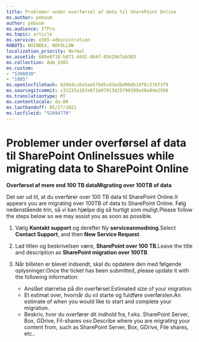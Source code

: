 ```yaml
---
title: Problemer under overførsel af data til SharePoint Online
ms.author: pebaum
author: pebaum
ms.audience: ITPro
ms.topic: article
ms.service: o365-administration
ROBOTS: NOINDEX, NOFOLLOW
localization_priority: Normal
ms.assetid: 686e8f18-b871-4dd2-864f-8562947ab583
ms.collection: Adm_O365
ms.custom:
- "5300030"
- "1885"
ms.openlocfilehash: 62664cc6a5ae57b45cd3edbd99db19f6c376f3f9
ms.sourcegitcommit: c32233a1b7e6f1b07913d25f90189a58a8de2560
ms.translationtype: MT
ms.contentlocale: da-DK
ms.lasthandoff: 05/27/2021
ms.locfileid: "52694770"
---
```

# <a name="issues-while-migrating-data-to-sharepoint-online"></a><span data-ttu-id="b823f-102">Problemer under overførsel af data til SharePoint Online</span><span class="sxs-lookup"><span data-stu-id="b823f-102">Issues while migrating data to SharePoint Online</span></span>

<span data-ttu-id="b823f-103">**Overførsel af mere end 100 TB data**</span><span class="sxs-lookup"><span data-stu-id="b823f-103">**Migrating over 100TB of data**</span></span>

<span data-ttu-id="b823f-104">Det ser ud til, at du overfører over 100 TB data til SharePoint Online.</span><span class="sxs-lookup"><span data-stu-id="b823f-104">It appears you are migrating over 100TB of data to SharePoint Online.</span></span> <span data-ttu-id="b823f-105">Følg nedenstående trin, så vi kan hjælpe dig så hurtigt som muligt.</span><span class="sxs-lookup"><span data-stu-id="b823f-105">Please follow the steps below so we may assist you as soon as possible.</span></span> 

1. <span data-ttu-id="b823f-106">Vælg **Kontakt support** og derefter Ny **serviceanmodning**.</span><span class="sxs-lookup"><span data-stu-id="b823f-106">Select **Contact Support**, and then **New Service Request**.</span></span> 
2. <span data-ttu-id="b823f-107">Lad titlen og beskrivelsen være, **SharePoint over 100 TB**.</span><span class="sxs-lookup"><span data-stu-id="b823f-107">Leave the title and description as **SharePoint migration over 100TB**.</span></span>
3. <span data-ttu-id="b823f-108">Når billeten er blevet indsendt, skal du opdatere den med følgende oplysninger:</span><span class="sxs-lookup"><span data-stu-id="b823f-108">Once the ticket has been submitted, please update it with the following information:</span></span> 

    - <span data-ttu-id="b823f-109">Anslået størrelse på din overførsel.</span><span class="sxs-lookup"><span data-stu-id="b823f-109">Estimated size of your migration.</span></span>
    - <span data-ttu-id="b823f-110">Et estimat over, hvornår du vil starte og fuldføre overførslen.</span><span class="sxs-lookup"><span data-stu-id="b823f-110">An estimate of when you would like to start and complete your migration.</span></span>
    - <span data-ttu-id="b823f-111">Beskriv, hvor du overfører dit indhold fra, f.eks. SharePoint Server, Box, GDrive, Fil-shares osv.</span><span class="sxs-lookup"><span data-stu-id="b823f-111">Describe where you are migrating your content from, such as SharePoint Server, Box, GDrive, File shares, etc..</span></span>
